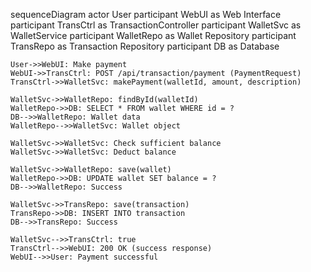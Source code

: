sequenceDiagram
actor User
participant WebUI as Web Interface
participant TransCtrl as TransactionController
participant WalletSvc as WalletService
participant WalletRepo as Wallet Repository
participant TransRepo as Transaction Repository
participant DB as Database

    User->>WebUI: Make payment
    WebUI->>TransCtrl: POST /api/transaction/payment (PaymentRequest)
    TransCtrl->>WalletSvc: makePayment(walletId, amount, description)

    WalletSvc->>WalletRepo: findById(walletId)
    WalletRepo->>DB: SELECT * FROM wallet WHERE id = ?
    DB-->>WalletRepo: Wallet data
    WalletRepo-->>WalletSvc: Wallet object

    WalletSvc->>WalletSvc: Check sufficient balance
    WalletSvc->>WalletSvc: Deduct balance

    WalletSvc->>WalletRepo: save(wallet)
    WalletRepo->>DB: UPDATE wallet SET balance = ?
    DB-->>WalletRepo: Success

    WalletSvc->>TransRepo: save(transaction)
    TransRepo->>DB: INSERT INTO transaction
    DB-->>TransRepo: Success

    WalletSvc-->>TransCtrl: true
    TransCtrl-->>WebUI: 200 OK (success response)
    WebUI-->>User: Payment successful